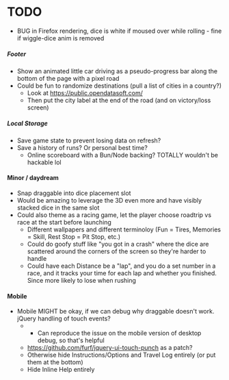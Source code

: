 # TODO
- BUG in Firefox rendering, dice is white if moused over while rolling - fine if wiggle-dice anim is removed

##### Footer
- Show an animated little car driving as a pseudo-progress bar along the bottom of the page with a pixel road
- Could be fun to randomize destinations (pull a list of cities in a country?)
  - Look at https://public.opendatasoft.com/
  - Then put the city label at the end of the road (and on victory/loss screen)

##### Local Storage
- Save game state to prevent losing data on refresh?
- Save a history of runs? Or personal best time?
  - Online scoreboard with a Bun/Node backing? TOTALLY wouldn't be hackable lol

#### Minor / daydream
- Snap draggable into dice placement slot
- Would be amazing to leverage the 3D even more and have visibly stacked dice in the same slot
- Could also theme as a racing game, let the player choose roadtrip vs race at the start before launching
  - Different wallpapers and different terminoloy (Fun = Tires, Memories = Skill, Rest Stop = Pit Stop, etc.)
  - Could do goofy stuff like "you got in a crash" where the dice are scattered around the corners of the screen so they're harder to handle
  - Could have each Distance be a "lap", and you do a set number in a race, and it tracks your time for each lap and whether you finished. Since more likely to lose when rushing

#### Mobile
- Mobile MIGHT be okay, if we can debug why draggable doesn't work. jQuery handling of touch events?
  - * Can reproduce the issue on the mobile version of desktop debug, so that's helpful
  - https://github.com/furf/jquery-ui-touch-punch as a patch?
  - Otherwise hide Instructions/Options and Travel Log entirely (or put them at the bottom)
  - Hide Inline Help entirely
